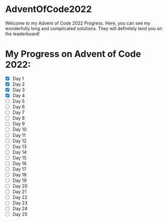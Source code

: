 # AdventOfCode2022

Welcome to my Advent of Code 2022 Progress. Here, you can see my wonderfully long and complicated solutions. They will definitely land you on the leaderboard!

# My Progress on Advent of Code 2022:
- [X] Day 1
- [X] Day 2
- [X] Day 3
- [X] Day 4
- [ ] Day 5
- [ ] Day 6
- [ ] Day 7
- [ ] Day 8
- [ ] Day 9
- [ ] Day 10
- [ ] Day 11
- [ ] Day 12
- [ ] Day 13
- [ ] Day 14
- [ ] Day 15
- [ ] Day 16
- [ ] Day 17
- [ ] Day 18
- [ ] Day 19
- [ ] Day 20
- [ ] Day 21
- [ ] Day 22
- [ ] Day 23
- [ ] Day 24
- [ ] Day 25